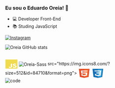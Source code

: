 ### Eu sou o Eduardo Oreia! 👋


- 💻 Developer Front-End 
- 📚 Studing JavaScript


[![Instagram](https://img.shields.io/badge/Instagram-E4405F?style=for-the-badge&logo=instagram&logoColor=white)](https://www.instagram.com/oreia_eduardo/?igshid=NTc4MTIwNjQ2YQ%3D%3D&fbclid=IwAR1ZVGgDUN5qaLtfFoMPDiijdisJAm1VezouQ0cQRcNtK6_J3N_v8DsyrkM)

![Oreia GitHub stats](https://github-readme-stats.vercel.app/api?username=Eduardo-Oreia&show_icons=true&theme=radical)

<div style="display: inline_block"><br>
  <img align="center" alt="Oreia-Js" height="30" width="40" src="https://raw.githubusercontent.com/devicons/devicon/master/icons/javascript/javascript-plain.svg">
  <img align="center" alt="Oreia-Sass" height="30" width="40" 
src="https://img.icons8.com/?size=512&id=QBqFNfPPB2Kx&format=png">
src="https://img.icons8.com/?size=512&id=84710&format=png">
  <img align="center" alt="Oreia-HTML" height="30" width="40" src="https://raw.githubusercontent.com/devicons/devicon/master/icons/html5/html5-original.svg">
  <img align="center" alt="Oreia-CSS" height="30" width="40" src="https://raw.githubusercontent.com/devicons/devicon/master/icons/css3/css3-original.svg">
</div>
<a href="#">
<img src="https://media.tenor.com/GythNLlEJtYAAAAC/code-encoding.gif" title="code" width="200" height="200" align="left" alt="code">
</a>
